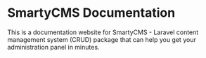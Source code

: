  # SmartyCMS Documentation

This is a documentation website for SmartyCMS - Laravel content management system (CRUD) package that can help you get your administration panel in minutes.
